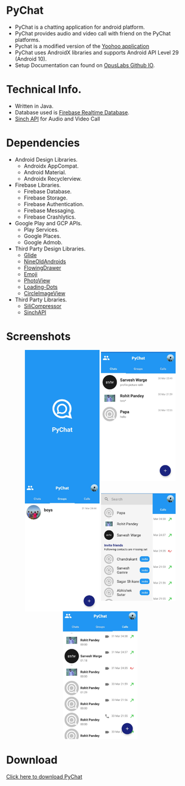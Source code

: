 # PyChat

* PyChat is a chatting application for android platform.
* PyChat provides audio and video call with friend on the PyChat platforms.
* Pychat is a modified version of the [Yoohoo application](https://www.codelist.cc/mobile/235944-yoohoo-v53-android-chatting-app-with-voice-video-calls-voice-messages-groups-firebase-complete-app.html)
* PyChat uses AndroidX libraries and supports Android API Level 29 (Android 10).
* Setup Documentation can found on [OpusLabs Github IO](https://opuslabsin.github.io/doc-yoohoo/).

# Technical Info.
* Written in Java.
* Database used is [Firebase Realtime Database](https://firebase.google.com/).
* [Sinch API](https://www.sinch.com/) for Audio and Video Call

# Dependencies
* Android Design Libraries.
    * Androidx AppCompat.
    * Android Material.
    * Androidx Recyclerview.
* Firebase Libraries.
    * Firebase Database.
    * Firebase Storage.
    * Firebase Authentication.
    * Firebase Messaging.
    * Firebase Crashlytics.
* Google Play and GCP APIs. 
    * Play Services.
    * Google Places. 
    * Google Admob.
* Third Party Design Libraries.
    * [Glide](https://github.com/bumptech/glide)
    * [NineOldAndroids](https://github.com/JakeWharton/NineOldAndroids)
    * [FlowingDrawer](https://github.com/mxn21/FlowingDrawer)
    * [Emoji](https://github.com/vanniktech/Emoji)
    * [PhotoView](https://github.com/chrisbanes/PhotoView)
    * [Loading-Dots](https://github.com/EyalBira/loading-dots)
    * [CircleImageView](https://github.com/hdodenhof/CircleImageView)
* Third Party Libraries.
    * [SiliCompressor](https://github.com/Tourenathan-G5organisation/SiliCompressor)
    * [SinchAPI](https://download.sinch.com/android/3.17.4/sinch-android-rtc-3.17.4.zip)

# Screenshots
<div align="center">
<img src="https://github.com/gupta-shrinath/PyChat/blob/master/images/PyChat%20Screen.jpg"  align="center" width="200" alt="App Screen">
<img src="https://github.com/gupta-shrinath/PyChat/blob/master/images/Chats.jpg"  align="center"width="200" alt="Chats">
<img src="https://github.com/gupta-shrinath/PyChat/blob/master/images/Groups.jpg" align="center"width="200" alt="Add Items Screen">
<img src="https://github.com/gupta-shrinath/PyChat/blob/master/images/Invite.jpg" align="center" width=200 alt="Invite">
<img src="https://github.com/gupta-shrinath/PyChat/blob/master/images/Call%20Log.jpg" align="center" width=200 alt="Call Log">
</div>   

# Download
[Click here to download PyChat](https://github.com/gupta-shrinath/PyChat/tree/master/apk/apk-debug.apk)
